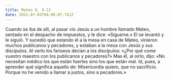 ```yaml
---
title: Mateo 9, 9-13
date: 2021-07-03T04:00:07.741Z
---
```

Cuando se iba de allí, al pasar vio Jesús a un hombre llamado Mateo, sentado en el despacho de impuestos, y le dice: «Sígueme.» El se levantó y le siguió. Y sucedió que estando él a la mesa en casa de Mateo, vinieron muchos publicanos y pecadores, y estaban a la mesa con Jesús y sus discípulos. Al verlo los fariseos decían a los discípulos: «¿Por qué come vuestro maestro con los publicanos y pecadores?» Mas él, al oírlo, dijo: «No necesitan médico los que están fuertes sino los que están mal. Id, pues, a aprender qué significa aquello de: Misericordia quiero, que no sacrificio. Porque no he venido a llamar a justos, sino a pecadores.»